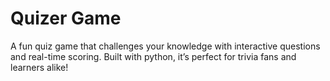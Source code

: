 # Quizer Game
 A fun quiz game that challenges your knowledge with interactive questions and real-time scoring. Built with python, it’s perfect for trivia fans and learners alike!
